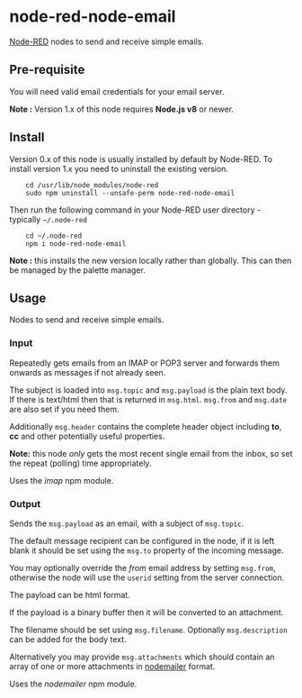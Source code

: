 node-red-node-email
===================

<a href="http://nodered.org" target="info">Node-RED</a> nodes to send and receive simple emails.


Pre-requisite
-------------

You will need valid email credentials for your email server.

**Note :** Version 1.x of this node requires **Node.js v8** or newer.


Install
-------

Version 0.x of this node is usually installed by default by Node-RED.
To install version 1.x you need to uninstall the existing version.

        cd /usr/lib/node_modules/node-red
        sudo npm uninstall --unsafe-perm node-red-node-email

Then run the following command in your Node-RED user directory - typically `~/.node-red`

        cd ~/.node-red
        npm i node-red-node-email

**Note :** this installs the new version locally rather than globally. This can then be managed by the palette manager.


Usage
-----

Nodes to send and receive simple emails.

### Input

Repeatedly gets emails from an IMAP or POP3 server and forwards them onwards as messages if not already seen.

The subject is loaded into `msg.topic` and `msg.payload` is the plain text body.
If there is text/html then that is returned in `msg.html`. `msg.from` and
`msg.date` are also set if you need them.

Additionally `msg.header` contains the complete header object including
**to**, **cc** and other potentially useful properties.

**Note:** this node *only* gets the most recent single email from the inbox,
so set the repeat (polling) time appropriately.

Uses the *imap* npm module.

### Output

Sends the `msg.payload` as an email, with a subject of `msg.topic`.

The default message recipient can be configured in the node, if it is left
blank it should be set using the `msg.to` property of the incoming message.

You may optionally override the *from* email address by setting `msg.from`,
otherwise the node will use the `userid` setting from the server connection.

The payload can be html format.

If the payload is a binary buffer then it will be converted to an attachment.

The filename should be set using `msg.filename`. Optionally
`msg.description` can be added for the body text.

Alternatively you may provide `msg.attachments` which should contain an array of one or
more attachments in <a href="https://www.npmjs.com/package/nodemailer#attachments" target="_new">nodemailer</a> format.

Uses the *nodemailer* npm module.
